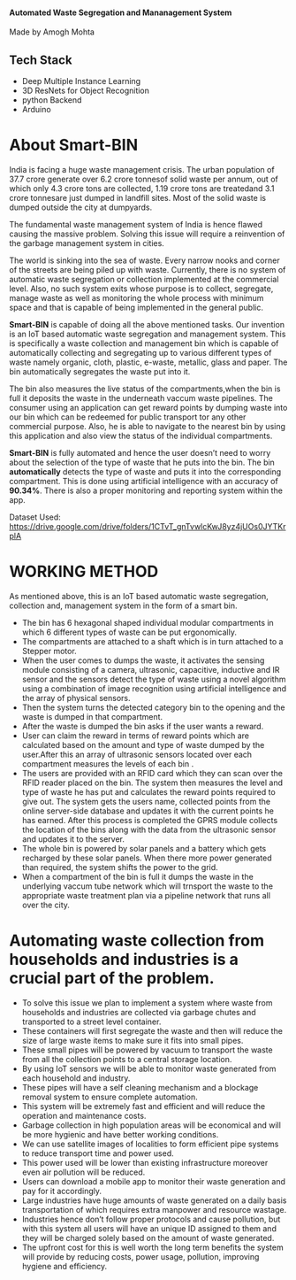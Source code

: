 
#### Automated Waste Segregation and Mananagement System 

Made by Amogh Mohta

## Tech Stack
- Deep Multiple Instance Learning 
- 3D ResNets for Object Recognition
- python Backend
- Arduino 




# About Smart-BIN
India is facing a huge waste management crisis. The urban population of 37.7 crore generate over 6.2 crore tonnesof solid waste per annum, out of which only 4.3 crore tons are collected, 1.19 crore tons are treatedand 3.1 crore tonnesare just dumped in landfill sites. Most of the solid waste is dumped outside the city at dumpyards.

The fundamental waste management system of India is hence flawed causing the massive problem. Solving this issue will require a reinvention of the garbage management system in cities.

The world is sinking into the sea of waste. Every narrow nooks and corner of the streets are being piled up with waste. Currently, there is no system of automatic waste segregation or collection implemented at the commercial level. Also, no such system exits whose purpose is to collect, segregate, manage waste as well as monitoring the whole process with minimum space and that is capable of being implemented in the general public. 
 
 **Smart-BIN**  is capable of doing all the above mentioned tasks. Our invention is an IoT based automatic waste segregation and management system. This is specifically a waste collection and management bin which is capable of automatically collecting and segregating up to various different types of waste namely organic, cloth, plastic, e-waste, metallic, glass and paper. The bin automatically segregates the waste put into it. 
 
The bin also measures the live status of the compartments,when the bin is full it deposits the waste in the underneath vaccum waste pipelines. The consumer using an application can get reward points by dumping waste into our bin which can be redeemed for public transport tor any other commercial purpose. Also, he is able to navigate to the nearest bin by using this application and also view the status of the individual compartments. 
 
**Smart-BIN** is fully automated and hence the user doesn’t need to worry about the selection of the type of waste that he puts into the bin. The bin **automatically** detects the type of waste and puts it into the corresponding compartment. This is done using artificial intelligence with an accuracy of **90.34%**. There is also a proper monitoring and reporting system within the app.

Dataset Used: https://drive.google.com/drive/folders/1CTvT_gnTvwlcKwJ8yz4jUOs0JYTKrplA

# WORKING METHOD

As mentioned above, this is an IoT based automatic waste segregation, collection and, management system in the form of a smart bin. 
+ The bin has 6 hexagonal shaped individual modular compartments in which 6 different types of waste can be put ergonomically. 
+ The compartments are attached to a shaft which is in turn attached to a Stepper motor. 
+ When the user comes to dumps the waste, it activates the sensing module consisting of a camera, ultrasonic, capacitive, inductive and IR sensor and the sensors detect the type of waste using a novel algorithm using a combination of image recognition using artificial intelligence and the array of physical sensors.
+ Then the system turns the detected category bin to the opening and the waste is dumped in that compartment. 
+ After the waste is dumped the bin asks if the user wants a reward. 
+ User can claim the reward in terms of reward points which are calculated based on the amount and type of waste dumped by the user.After this an array of ultrasonic sensors located over each compartment measures the levels of each bin . 
+ The users are provided with an RFID card which they can scan over the RFID reader placed on the bin. The system then measures the level and type of waste he has put and calculates the reward points required to give out. The system gets the users name, collected points from the online server-side database and updates it with the current points he has earned. After this process is completed the GPRS module collects the location of the bins along with the data from the ultrasonic sensor and updates it to the server. 
+ The whole bin is powered by solar panels and a battery which gets recharged by these solar panels. When there more power generated than required, the system shifts the power to the grid. 
+ When a compartment of the bin is full it dumps the waste in the underlying vaccum tube network which will trnsport the waste to the appropriate waste treatment plan via a pipeline network that runs all over the city.

# Automating waste collection from households and industries is a crucial part of the problem.

+ To solve this issue we plan to implement a system where waste from households and industries are collected via garbage chutes and transported to a street level container.
+ These containers will first segregate the waste and then will reduce the size of large waste items to make sure it fits into small pipes.
+ These small pipes will be powered by vacuum to transport the waste from all the collection points to a central storage location.
+ By using IoT sensors we will be able to monitor waste generated from each household and industry.
+ These pipes will have a self cleaning mechanism and a blockage removal system to ensure complete automation.
+ This system will be extremely fast and efficient and will reduce the operation and maintenance costs.
+ Garbage collection in high population areas will be economical and will be more hygienic and have better working conditions.
+ We can use satellite images of localities to form efficient pipe systems to reduce transport time and power used.
+ This power used will be lower than existing infrastructure moreover even air pollution will be reduced.
+ Users can download a mobile app to monitor their waste generation and pay for it accordingly.
+ Large industries have huge amounts of waste generated on a daily basis transportation of which requires extra manpower and resource wastage.
+ Industries hence don’t follow proper protocols and cause pollution, but with this system all users will have an unique ID assigned to them and they will be charged solely based on the amount of waste generated.
+ The upfront cost for this is well worth the long term benefits the system will provide by reducing costs, power usage, pollution, improving hygiene and efficiency.
